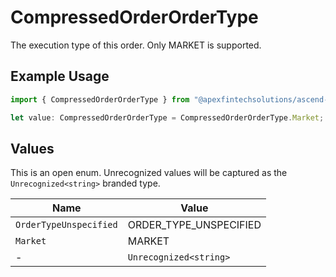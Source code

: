 # CompressedOrderOrderType

The execution type of this order. Only MARKET is supported.

## Example Usage

```typescript
import { CompressedOrderOrderType } from "@apexfintechsolutions/ascend-sdk/models/components";

let value: CompressedOrderOrderType = CompressedOrderOrderType.Market;
```

## Values

This is an open enum. Unrecognized values will be captured as the `Unrecognized<string>` branded type.

| Name                   | Value                  |
| ---------------------- | ---------------------- |
| `OrderTypeUnspecified` | ORDER_TYPE_UNSPECIFIED |
| `Market`               | MARKET                 |
| -                      | `Unrecognized<string>` |